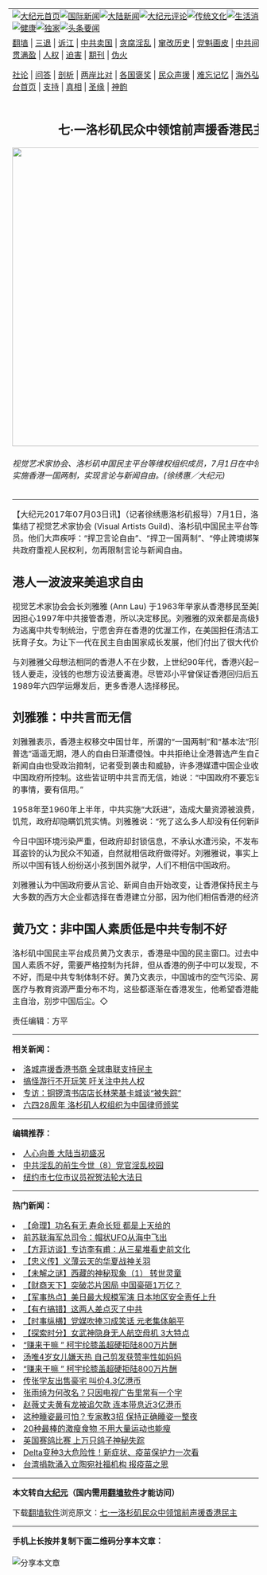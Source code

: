 <a name="1" id="1" target="_blank"></a><span id="1"></span>
<table align=center border="0"><tr><td colspan="2" VALIGN=TOP><a href="https://github.com/rskgqd324/djy/blob/master/gb/nf1351518.md#1"><img src="https://raw.githubusercontent.com/rskgqd324/www/master/t/djy/1.jpg" title="大纪元首页" alt="大纪元首页"></a><a href="https://github.com/rskgqd324/djy/blob/master/gb/n24hr.md#1"><img src="https://raw.githubusercontent.com/rskgqd324/www/master/t/djy/3.jpg" title="国际新闻" alt="国际新闻"></a><a href="https://github.com/rskgqd324/djy/blob/master/gb/nsc413.md#1"><img src="https://raw.githubusercontent.com/rskgqd324/www/master/t/djy/4.jpg" title="大陆新闻" alt="大陆新闻"></a><a href="https://github.com/rskgqd324/djy/blob/master/gb/news392.md#1"><img src="https://raw.githubusercontent.com/rskgqd324/www/master/t/djy/5.jpg" title="大纪元评论" alt="大纪元评论"></a><a href="https://github.com/rskgqd324/djy/blob/master/gb/news2007.md#1"><img src="https://raw.githubusercontent.com/rskgqd324/www/master/t/djy/6.jpg" title="传统文化" alt="传统文化"></a><a href="https://github.com/rskgqd324/djy/blob/master/gb/news2008.md#1"><img src="https://raw.githubusercontent.com/rskgqd324/www/master/t/djy/7.jpg" title="生活消费" alt="生活消费"></a><a href="https://github.com/rskgqd324/djy/blob/master/gb/ncyule.md#1"><img src="https://raw.githubusercontent.com/rskgqd324/www/master/t/djy/8.jpg" title="娱乐休闲" alt="娱乐休闲"></a><a href="https://github.com/rskgqd324/djy/blob/master/gb/nsc1002.md#1"><img src="https://raw.githubusercontent.com/rskgqd324/www/master/t/djy/9.jpg" title="健康" alt="健康"></a><a href="https://github.com/rskgqd324/djy/blob/master/gb/nf6092.md#1"><img src="https://raw.githubusercontent.com/rskgqd324/www/master/t/djy/10a.jpg" title="独家" alt="独家"></a><a href="https://github.com/rskgqd324/djy/blob/master/gb/nf4514.md#1"><img src="https://raw.githubusercontent.com/rskgqd324/www/master/t/djy/12a.jpg" title="头条要闻" alt="头条要闻"></a></td></tr>
<tr><td colspan="2" VALIGN=TOP><a target="_blank" href="https://github.com/rskgqd324/www/blob/master/README.md?zsrh#1">翻墙</a> | <a target="_blank" href="https://github.com/rskgqd324/djy/blob/master/gb/nf5657.md#1">三退</a> | <a target="_blank" href="https://github.com/rskgqd324/djy/blob/master/gb/nf6124.md#1">诉江</a> | <a target="_blank" href="https://github.com/rskgqd324/djy/blob/master/gb/nf1176117.md#1">中共卖国</a> | <a target="_blank" href="https://github.com/rskgqd324/djy/blob/master/gb/nf5773.md#1">贪腐淫乱</a> | <a target="_blank" href="https://github.com/rskgqd324/djy/blob/master/gb/nf1176115.md#1">窜改历史</a> | <a target="_blank" href="https://github.com/rskgqd324/djy/blob/master/gb/nf1176107.md#1">党魁画皮</a> | <a target="_blank" href="https://github.com/rskgqd324/djy/blob/master/gb/nf1320400.md#1">中共间谍</a> | <a target="_blank" href="https://github.com/rskgqd324/djy/blob/master/gb/nf1176114.md#1">破坏传统</a> | <a target="_blank" href="https://github.com/rskgqd324/ntdtv/blob/master/gb/prog447_1.md#1">恶贯满盈</a> | <a target="_blank" href="https://github.com/rskgqd324/djy/blob/master/gb/ncid278.md#1">人权</a> | <a target="_blank" href="https://github.com/rskgqd324/djy/blob/master/gb/nf1176111.md#1">迫害</a> | <a target="_blank" href="https://gitlab.com/szzdlab/mh-qikan/blob/master/README.md#1">期刊</a> | <a target="_blank" href="https://github.com/rskgqd324/djy/blob/master/gb/nf5562.md#1">伪火</a></p><p><a target="_blank" href="https://github.com/rskgqd324/djy/blob/master/gb/9p.md#1">社论</a> | <a target="_blank" href="https://github.com/rskgqd324/djy/blob/master/gb/nf4378.md#1">问答</a> | <a target="_blank" href="https://github.com/rskgqd324/djy/blob/master/gb/nf5792.md#1">剖析</a> | <a target="_blank" href="https://github.com/rskgqd324/djy/blob/master/gb/nf5735.md#1">两岸比对</a> | <a target="_blank" href="https://github.com/rskgqd324/djy/blob/master/gb/nf6119.md#1">各国褒奖</a> | <a target="_blank" href="https://github.com/rskgqd324/djy/blob/master/gb/nf6120.md#1">民众声援</a> | <a target="_blank" href="https://github.com/rskgqd324/djy/blob/master/gb/nf1188594.md#1">难忘记忆</a> | <a target="_blank" href="https://github.com/rskgqd324/djy/blob/master/gb/nf3180.md#1">海外弘传</a> | <a target="_blank" href="https://github.com/rskgqd324/djy/blob/master/gb/nf5410.md#1">万人上访</a> | <a target="_blank" href="https://github.com/rskgqd324/www/blob/master/README.md?zsrh#1">平台首页</a> | <a target="_blank" href="https://github.com/rskgqd324/djy/blob/master/gb/nf4386.md#1">支持</a> | <a target="_blank" href="https://github.com/rskgqd324/djy/blob/master/gb/nf4389.md#1">真相</a> | <a target="_blank" href="https://github.com/rskgqd324/djy/blob/master/gb/nf5790.md#1">圣缘</a> | <a target="_blank" href="https://github.com/rskgqd324/djy/blob/master/gb/nf4786.md#1">神韵</a></td></tr>
<tr><td VALIGN=TOP width="626"><h2 align=center>七·一洛杉矶民众中领馆前声援香港民主</h2>
<img width="600" src="https://i.epochtimes.com/assets/uploads/2017/07/IMG_0025_mini-600x400.jpg" />
<h6>视觉艺术家协会、洛杉矶中国民主平台等维权组织成员，7月1日在中领馆前呼吁中共实施香港一国两制，实现言论与新闻自由。(徐绣惠／大纪元)
</h6>
<hr>
	<p>【大纪元2017年07月03日讯】（记者徐绣惠<ahref="https://github.com/rskgqd324/djy/blob/master/gb/tag/%E6%B4%9B%E6%9D%89%E7%9F%B6.md#1">洛杉矶</a>报导）7月1日，洛杉矶中领馆前集结了<ahref="https://github.com/rskgqd324/djy/blob/master/gb/tag/%E8%A7%86%E8%A7%89%E8%89%BA%E6%9C%AF%E5%AE%B6%E5%8D%8F%E4%BC%9A.md#1">视觉艺术家协会</a> (Visual Artists Guild)、<ahref="https://github.com/rskgqd324/djy/blob/master/gb/tag/%E6%B4%9B%E6%9D%89%E7%9F%B6.md#1">洛杉矶</a>中国民主平台等<ahref="https://github.com/rskgqd324/djy/blob/master/gb/tag/%E7%BB%B4%E6%9D%83%E7%BB%84%E7%BB%87.md#1">维权组织</a>成员。他们大声疾呼：“捍卫言论自由”、“捍卫一国两制”、“停止跨境绑架”……，呼吁<ahref="https://github.com/rskgqd324/djy/blob/master/gb/tag/%E4%B8%AD%E5%85%B1.md#1">中共</a>政府重视人民权利，勿再限制言论与新闻自由。</p>
<h2>港人一波波来美追求自由</h2>
<p><ahref="https://github.com/rskgqd324/djy/blob/master/gb/tag/%E8%A7%86%E8%A7%89%E8%89%BA%E6%9C%AF%E5%AE%B6%E5%8D%8F%E4%BC%9A.md#1">视觉艺术家协会</a>会长<ahref="https://github.com/rskgqd324/djy/blob/master/gb/tag/%E5%88%98%E9%9B%85%E9%9B%85.md#1">刘雅雅</a> (Ann Lau) 于1963年举家从香港移民至美国，她的父母因担心1997年<ahref="https://github.com/rskgqd324/djy/blob/master/gb/tag/%E4%B8%AD%E5%85%B1.md#1">中共</a>接管香港，所以决定移民。刘雅雅的双亲都是高级知识分子，但为逃离中共专制统治，宁愿舍弃在香港的优渥工作，在美国担任清洁工、车衣工艰辛抚育子女。为让下一代在民主自由国家成长发展，他们付出了很大代价。</p>
<p>与<ahref="https://github.com/rskgqd324/djy/blob/master/gb/tag/%E5%88%98%E9%9B%85%E9%9B%85.md#1">刘雅雅</a>父母想法相同的香港人不在少数，上世纪90年代，香港兴起一波移民潮，有钱人要走，没钱的也想方设法要离港。尽管邓小平曾保证香港回归后五十年不变，但1989年六四学运爆发后，更多香港人选择移民。</p>
<h2>刘雅雅：中共言而无信</h2>
<p>刘雅雅表示，香港主权移交中国廿年，所谓的“一国两制”和“基本法”形同虚设，“全民普选”遥遥无期，港人的自由日渐遭侵蚀。中共拒绝让全港普选产生自己的行政长官，新闻自由也受政治箝制，记者受到袭击和威胁，许多港媒遭中国企业收买或实际上为中国政府所控制。这些皆证明中共言而无信，她说：“中国政府不要忘记二十年前答应的事情，要有信用。”</p>
<p>1958年至1960年上半年，中共实施“大跃进”，造成大量资源被浪费，引发人为的大饥荒，政府却隐瞒饥荒实情。刘雅雅说：“死了这么多人却没有任何新闻报导。”</p>
<p>今日中国环境污染严重，但政府却封锁信息，不承认水遭污染，不发布真实数据，掩耳盗铃的认为民众不知道，自然就相信政府做得好。刘雅雅说，事实上大家都知道，所以中国有钱人纷纷送小孩到国外就学，人们不相信中国政府。</p>
<p>刘雅雅认为中国政府要从言论、新闻自由开始改变，让香港保持民主与开放自治。绝大多数的西方大企业都选择在香港建立分部，因为他们相信香港的经济数据与报告。</p>
<h2>黄乃文：非中国人素质低是中共专制不好</h2>
<p>洛杉矶中国民主平台成员黄乃文表示，香港是中国的民主窗口。过去中国政府总用中国人素质不好，需要严格控制为托辞，但从香港的例子中可以发现，不是中国人素质不好，而是中共专制体制不好。黄乃文表示，中国城市的空气污染、房价攀高，城乡医疗与教育资源严重分布不均，这些都逐渐在香港发生，他希望香港能维持高度的民主自治，别步中国后尘。◇</p>
<p>责任编辑：方平</p>
	
<hr>


<strong>相关新闻：</strong>
<li><a href="https://github.com/rskgqd324/djy/blob/master/gb/16/6/19/n8014450.md#1">洛城声援香港书商 全球串联支持民主</a></li>
<li><a href="https://github.com/rskgqd324/djy/blob/master/gb/16/11/22/n8515788.md#1">搞怪游行不开玩笑 吁关注中共人权</a></li>
<li><a href="https://github.com/rskgqd324/djy/blob/master/gb/17/5/18/n9159085.md#1">专访：铜锣湾书店店长林荣基卡城谈“被失踪”</a></li>
<li><a href="https://github.com/rskgqd324/djy/blob/master/gb/17/5/29/n9198488.md#1">六四28周年 洛杉矶人权组织为中国律师颁奖</a></li>
<hr>


<strong>编辑推荐：</strong>
<li><a href="https://github.com/rskgqd324/djy/blob/master/gb/15/7/17/n4482910.md?dfh#1" target="_blank">人心向善 大陆当初盛况</a></li><li><a href="https://github.com/tsiac2612/djy/blob/master/gb/18/3/28/n10257597.md#1" target="_blank">中共淫乱的前生今世（8）党官淫乱校园</a></li><li><a href="https://github.com/tsiac2612/djy/blob/master/gb/19/5/29/n11287543.md#1" target="_blank">纽约市七位市议员祝贺法轮大法日</a></li>
<hr>

<strong>热门新闻：</strong>
<li><a href="https://github.com/rskgqd324/djy/blob/master/gb/21/6/14/n13020876.md#1">【命理】功名有无 寿命长短 都是上天给的</a></li>
<li><a href="https://github.com/rskgqd324/djy/blob/master/gb/21/6/25/n13046979.md#1">前苏联海军总司令：帽状UFO从海中飞出</a></li>
<li><a href="https://github.com/rskgqd324/djy/blob/master/gb/21/6/26/n13048557.md#1">【方菲访谈】专访李有甫：从三星堆看史前文化</a></li>
<li><a href="https://github.com/rskgqd324/djy/blob/master/gb/21/6/25/n13048015.md#1">【忠义传】义薄云天的华夏战神关羽</a></li>
<li><a href="https://github.com/rskgqd324/djy/blob/master/gb/21/6/24/n13045083.md#1">【未解之谜】西藏的神秘现象（1） 转世灵童</a></li>
<li><a href="https://github.com/rskgqd324/djy/blob/master/gb/21/6/30/n13058680.md#1">【财商天下】突破芯片困局 中国豪砸1万亿？</a></li>
<li><a href="https://github.com/rskgqd324/djy/blob/master/gb/21/6/29/n13056423.md#1">【军事热点】美日最大规模军演 日本地区安全责任上升</a></li>
<li><a href="https://github.com/rskgqd324/djy/blob/master/gb/21/7/1/n13060028.md#1">【有冇搞错】这两人差点灭了中共</a></li>
<li><a href="https://github.com/rskgqd324/djy/blob/master/gb/21/6/29/n13056792.md#1">【时事纵横】党媒吹捧习成笑话 元老集体躺平</a></li>
<li><a href="https://github.com/rskgqd324/djy/blob/master/gb/21/6/28/n13054101.md#1">【探索时分】女武神隐身无人航空母机 3大特点</a></li>
<li><a href="https://github.com/rskgqd324/djy/blob/master/gb/21/6/29/n13055192.md#1">“赚来干嘛 ” 柯宇纶膝盖超硬拒陆800万片酬</a></li>
<li><a href="https://github.com/rskgqd324/djy/blob/master/gb/21/6/29/n13056630.md#1">汤唯4岁女儿嫌天热 自己剪发获赞率性如妈妈</a></li>
<li><a href="https://github.com/rskgqd324/djy/blob/master/gb/21/6/29/n13055192.md#1">“赚来干嘛 ” 柯宇纶膝盖超硬拒陆800万片酬</a></li>
<li><a href="https://github.com/rskgqd324/djy/blob/master/gb/21/6/28/n13053920.md#1">传张学友出售豪宅 叫价4.3亿港币</a></li>
<li><a href="https://github.com/rskgqd324/djy/blob/master/gb/21/6/28/n13054065.md#1">张雨绮为何改名？只因电视广告里常有一个字</a></li>
<li><a href="https://github.com/rskgqd324/djy/blob/master/gb/21/6/29/n13056427.md#1">赵薇丈夫黄有龙被追欠款 连本带息近3亿港币</a></li>
<li><a href="https://github.com/rskgqd324/djy/blob/master/gb/21/6/28/n13051973.md#1">这种睡姿最可怕？专家教3招 保持正确睡姿一整夜</a></li>
<li><a href="https://github.com/rskgqd324/djy/blob/master/gb/21/6/28/n13052428.md#1">20种最棒的激瘦食物 不用大量运动也能瘦</a></li>
<li><a href="https://github.com/rskgqd324/djy/blob/master/gb/21/6/29/n13055373.md#1">英国赛鸽比赛 上万只鸽子神秘失踪</a></li>
<li><a href="https://github.com/rskgqd324/djy/blob/master/gb/21/6/30/n13058574.md#1">Delta变种3大危险性！新症状、疫苗保护力一次看</a></li>
<li><a href="https://github.com/rskgqd324/djy/blob/master/gb/21/6/30/n13057326.md#1">台湾捐款涌入立陶宛社福机构 报疫苗之恩</a></li>
<hr>

<strong>本文转自<a href="https://www.epochtimes.com">大纪元</a>（国内需用<a href="https://github.com/rskgqd324/www/blob/master/README.md#8">翻墙软件</a>才能访问）</strong><p>下载<a href="https://github.com/rskgqd324/www/blob/master/README.md#8">翻墙软件</a>浏览原文：<a href="https://www.epochtimes.com/gb/17/7/3/n9348545.htm">七·一洛杉矶民众中领馆前声援香港民主</a></p><hr>

<strong>手机上长按并复制下面二维码分享本文章：</strong><br><br><img src="https://chart.apis.google.com/chart?cht=qr&chs=240x240&choe=UTF-8&chld=M|2&chl=https://github.com/rskgqd324/djy/blob/master/gb/17/7/3/n9348545.md%231" title="分享本文章"></td><td VALIGN=TOP><a href="https://github.com/rskgqd324/djy/blob/master/gb/16/1/21/n4622075.md?dfh#1" target="_blank"><img src="https://raw.githubusercontent.com/rskgqd324/djy/master/gb/300/wei-f1.jpg" title="中共的伪火骗局"  alt="中共的伪火骗局"></a><br><a href="https://github.com/rskgqd324/www/blob/master/README.md?dfh#9" target="_blank"><img src="https://raw.githubusercontent.com/rskgqd324/djy/master/gb/300/yong-h.jpg" title="永恒的见证"  alt="永恒的见证"></a><br><a href="https://github.com/rskgqd324/djy/blob/master/gb/13/9/29/n3974789.md?dfh#1" target="_blank"><img src="https://raw.githubusercontent.com/rskgqd324/djy/master/gb/300/shang-lnz.jpg" title="善良女子被中共投男牢"  alt="善良女子被中共投男牢"></a><br><a href="https://github.com/rskgqd324/djy/blob/master/gb/16/3/16/n4663449.md?dfh#1" target="_blank"><img src="https://raw.githubusercontent.com/rskgqd324/djy/master/gb/300/huo-z3.jpg" title="警卫目击活摘器官"  alt="警卫目击活摘器官"></a><br><a href="https://github.com/rskgqd324/djy/blob/master/gb/16/8/7/n8177641.md?dfh#1" target="_blank"><img src="https://raw.githubusercontent.com/rskgqd324/djy/master/gb/300/huo-z4.jpg" title="证人描述活摘恐怖"  alt="证人描述活摘恐怖"></a><br><a href="https://github.com/rskgqd324/djy/blob/master/gb/10/4/19/n2881569.md?dfh#1" target="_blank"><img src="https://raw.githubusercontent.com/rskgqd324/djy/master/gb/300/huo-z1.jpg" title="揭开活摘器官黑幕"  alt="揭开活摘器官黑幕"></a><br><a href="https://github.com/rskgqd324/djy/blob/master/gb/10/11/7/n3077476.md?dfh#1" target="_blank"><img src="https://raw.githubusercontent.com/rskgqd324/djy/master/gb/300/ma-ks.jpg" title="马克思的成魔之路"  alt="马克思的成魔之路"></a><br><a href="https://github.com/rskgqd324/djy/blob/master/gb/14/6/9/n4173977.md?dfh#1" target="_blank"><img src="https://raw.githubusercontent.com/rskgqd324/djy/master/gb/300/chang-zs.jpg" title="藏字石 蕴天机"  alt="藏字石 蕴天机"></a><br><a href="https://github.com/rskgqd324/djy/blob/master/gb/18/5/10/n10381511.md?dfh#1" target="_blank"><img src="https://raw.githubusercontent.com/rskgqd324/djy/master/gb/300/st1.jpg" title="关注三亿人三退"  alt="关注三亿人三退"></a><br><a href="https://github.com/rskgqd324/djy/blob/master/gb/18/3/21/n10237682.md?dfh#1" target="_blank"><img src="https://raw.githubusercontent.com/rskgqd324/djy/master/gb/300/jie-t.jpg" title="解体中共复兴中华"  alt="解体中共复兴中华"></a><br><a href="https://github.com/rskgqd324/djy/blob/master/gb/9/2/9/n2422991.md?dfh#1" target="_blank"><img src="https://raw.githubusercontent.com/rskgqd324/djy/master/gb/300/gao-zs.jpg" title="中共迫害良心律师"  alt="中共迫害良心律师"></a><br><a href="https://github.com/rskgqd324/djy/blob/master/gb/18/12/9/n10900044.md?dfh#1" target="_blank"><img src="https://raw.githubusercontent.com/rskgqd324/djy/master/gb/300/sj1.jpg" title="三百多万人举报江泽民"  alt="三百多万人举报江泽民"></a><br><a href="https://github.com/rskgqd324/djy/blob/master/gb/18/8/28/n10672014.md?dfh#1" target="_blank"><img src="https://raw.githubusercontent.com/rskgqd324/djy/master/gb/300/sj2.jpg" title="这些官员为何起诉江泽民"  alt="这些官员为何起诉江泽民"></a><br><a href="https://github.com/rskgqd324/djy/blob/master/gb/8/12/18/n2367165.md?dfh#1" target="_blank"><img src="https://raw.githubusercontent.com/rskgqd324/djy/master/gb/300/liangan.jpg" title="海峡两岸的强烈对比"  alt="海峡两岸的强烈对比"></a><br><a href="https://github.com/rskgqd324/djy/blob/master/gb/15/12/10/n4593139.md?dfh#1" target="_blank"><img src="https://raw.githubusercontent.com/rskgqd324/djy/master/gb/300/jia-ndzl.jpg" title="加拿大总理的贺信"  alt="加拿大总理的贺信"></a><br><a href="https://github.com/rskgqd324/djy/blob/master/gb/11/6/17/n3289382.md?dfh#1" target="_blank"><img src="https://raw.githubusercontent.com/rskgqd324/djy/master/gb/300/xiao-wd.jpg" title="探寻真相兼听则明"  alt="探寻真相兼听则明"></a><br><a href="https://github.com/rskgqd324/djy/blob/master/gb/18/10/27/n10812623.md?dfh#1" target="_blank"><img src="https://raw.githubusercontent.com/rskgqd324/djy/master/gb/300/yindu.jpg" title="印度媒体报道东方"  alt="印度媒体报道东方"></a><br><a href="https://github.com/rskgqd324/djy/blob/master/gb/18/6/9/n10469652.md?dfh#1" target="_blank"><img src="https://raw.githubusercontent.com/rskgqd324/djy/master/gb/300/xie-j.jpg" title="不一样的海外校园"  alt="不一样的海外校园"></a><br><a href="https://github.com/rskgqd324/djy/blob/master/gb/7/4/5/n1669415.md?dfh#1" target="_blank"><img src="https://raw.githubusercontent.com/rskgqd324/djy/master/gb/300/li-up.jpg" title="从大师到徒弟的传奇"  alt="从大师到徒弟的传奇"></a><br><a href="https://github.com/rskgqd324/djy/blob/master/gb/17/5/26/n9191512.md?dfh#1" target="_blank"><img src="https://raw.githubusercontent.com/rskgqd324/djy/master/gb/300/zfl2.jpg" title="亿万人与东方一本奇书"  alt="亿万人与东方一本奇书"></a><br><a href="https://github.com/rskgqd324/djy/blob/master/gb/13/11/27/n4020290.md?dfh#1" target="_blank"><img src="https://raw.githubusercontent.com/rskgqd324/djy/master/gb/300/zhen-h.jpg" title="大陆见不到的震撼场面"  alt="大陆见不到的震撼场面"></a><br><a href="https://github.com/rskgqd324/djy/blob/master/gb/15/7/17/n4482910.md?dfh#1" target="_blank"><img src="https://raw.githubusercontent.com/rskgqd324/djy/master/gb/300/dalu-sk.jpg" title="人心向善 大陆当初盛况"  alt="人心向善 大陆当初盛况"></a><br><a href="https://github.com/rskgqd324/djy/blob/master/gb/19/1/5/n10955468.md?dfh#1" target="_blank"><img src="https://raw.githubusercontent.com/rskgqd324/djy/master/gb/300/zfl1.jpg" title="追寻真理 这书讲什么"  alt="追寻真理 这书讲什么"></a><br><a href="https://github.com/rskgqd324/www/blob/master/README.md?dfh#1" target="_blank"><img src="https://raw.githubusercontent.com/rskgqd324/djy/master/gb/300/fq1.jpg" title="下载免费翻墙软件"  alt="下载免费翻墙软件"></a><br></td></tr></table>
